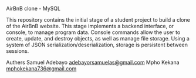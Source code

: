 AirBnB clone - MySQL


This repository contains the initial stage of a student project to build a clone of the AirBnB website. This stage implements a backend interface, or console, to manage program data. Console commands allow the user to create, update, and destroy objects, as well as manage file storage. Using a system of JSON serialization/deserialization, storage is persistent between sessions.


Authers 
Samuel Adebayo adebayorsamuelas@gmail.com
Mpho Kekana mphokekana736@gmail.com
